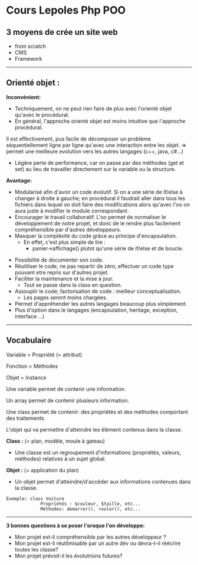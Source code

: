 # Cours Lepoles Php POO
## 3 moyens de crée un site web
 - from scratch
 - CMS
 - Framework

--------------

## Orienté objet :
**Inconvénient:**
 - Techniquement, on ne peut rien faire de plus avec l'orienté objet qu'avec le procédural.
 - En général, l'approche orienté objet est moins intuitive que l'approche procédural.

Il est effectivement, pus facile de décomposer un problème séquentiellement ligne par ligne qu'avec une interaction entre les objet. => permet une meilleure evolution vers les autres langages (c++, java, c#...)
 - Légère perte de performance, car on passe par des méthodes (get et set) au lieu de travailler directement sur la variable ou la structure.

**Avantage:**
 - Modularisé afin d'avoir un code évolutif. Si on a une série de if/else à changer à droite à gauche; en procédural il faudrait aller dans tous les fichiers dans lequel on doit faire des modifications alors qu'avec l'oo on aura juste à modifier le module correspondant.
 - Encourager le travail collaboratif. L'oo permet de normaliser le développement de notre projet, et donc de le rendre plus facilement compréhensible par d'autres développeurs.
 - Masquer la compléxité du code grâce au principe d'encapsulation. 
   * En effet, c'est plus simple de lire :
       * panier->affichage() plutot qu'une série de if/else et de boucle.
* Possibilité de documenter son code.
* Réutiliser le code, ne pas repartir de zéro, effectuer un code type pouvant etre repris sur d'autres projet.
* Faciliter la maintenance et la mise à jour.
   * Tout se passe dans la class en question.
* Assouplir le code; factorisation de code : meilleur conceptualisation.
   * Les pages seront moins chargées.
* Permet d'appréhender les autres langages beaucoup plus simplement.
* Plus d'option dans le langages (encapsulation, heritage, exception, interface ...)

------
## Vocabulaire

Variable = Propriété (= attribut)

Fonction = Méthodes

Objet = Instance

Une variable permet de contenir une information.

Un array permet de contenir plusieurs information.

Une class permet de contenir: des propriétés et des méthodes comportant des traitements.

L'objet qui va permettre d'atteindre les élèment contenus dans la classe.

**Class :** (= plan, modèle, moule à gateau)
   * Une classe est un regroupement d'informations (propriétés, valeurs, méthodes) relatives à un sujet global.

**Objet :** (= application du plan)
   * Un objet permet d'atteindre/d'accéder aux informations contenues dans la classe.

    Exemple: class Voiture
                 Propriétés : $couleur, $taille, etc...
                 Méthodes: demarrer(), rouler(), etc...

---
**3 bonnes questions à se poser l'orsque l'on développe:**
   * Mon projet est-il compréhensible par les autres développeur ?
   * Mon projet est-il réutilmisable par un autre dév ou devra-t-il réécrire toutes les classe?
   * Mon projet prévoit-il les évolutrions futures?